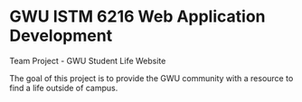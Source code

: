 # GWU ISTM 6216 Web Application Development

Team Project - GWU Student Life Website

The goal of this project is to provide the GWU community with a resource to find a life outside of campus.
